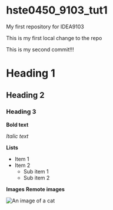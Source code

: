 # hste0450_9103_tut1
My first repository for IDEA9103

This is my first local change to the repo

This is my second commit!!!

# Heading 1

## Heading 2

### Heading 3


**Bold text**

*Italic text*

**Lists**

- Item 1
- Item 2
    - Sub item 1
    - Sub item 2

**Images**
**Remote images**

![An image of a cat](http://placekitten.com/200/300)
